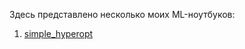 Здесь представлено несколько моих ML-ноутбуков:

1. <a href="https://nbviewer.jupyter.org/github/stmyst/ML-notebooks/blob/master/hyperopt%20notebook.ipynb">simple_hyperopt</a>
